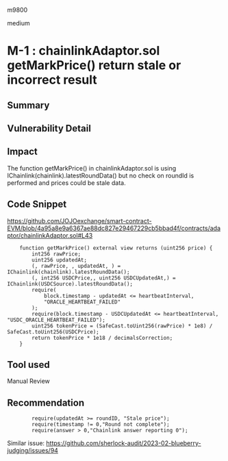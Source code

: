 m9800

medium

# M-1 : chainlinkAdaptor.sol getMarkPrice() return stale or incorrect result

## Summary

## Vulnerability Detail

## Impact
The function getMarkPrice() in chainlinkAdaptor.sol is using IChainlink(chainlink).latestRoundData() but no check on roundId is performed and prices could be stale data. 

## Code Snippet

https://github.com/JOJOexchange/smart-contract-EVM/blob/4a95a8e9a6367ae88dc827e29467229cb5bbad4f/contracts/adaptor/chainlinkAdaptor.sol#L43

```solidity
    function getMarkPrice() external view returns (uint256 price) {
        int256 rawPrice;
        uint256 updatedAt;
        (, rawPrice, , updatedAt, ) = IChainlink(chainlink).latestRoundData();
        (, int256 USDCPrice,, uint256 USDCUpdatedAt,) = IChainlink(USDCSource).latestRoundData();
        require(
            block.timestamp - updatedAt <= heartbeatInterval,
            "ORACLE_HEARTBEAT_FAILED"
        );
        require(block.timestamp - USDCUpdatedAt <= heartbeatInterval, "USDC_ORACLE_HEARTBEAT_FAILED");
        uint256 tokenPrice = (SafeCast.toUint256(rawPrice) * 1e8) / SafeCast.toUint256(USDCPrice);
        return tokenPrice * 1e18 / decimalsCorrection;
    }
```


## Tool used

Manual Review

## Recommendation

```solidity
        require(updatedAt >= roundID, "Stale price");
        require(timestamp != 0,"Round not complete");
        require(answer > 0,"Chainlink answer reporting 0");
```        

Similar issue: https://github.com/sherlock-audit/2023-02-blueberry-judging/issues/94
